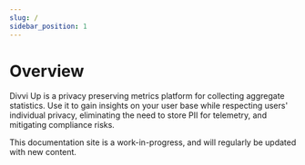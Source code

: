 ```yaml
---
slug: /
sidebar_position: 1
---
```

# Overview

Divvi Up is a privacy preserving metrics platform for collecting aggregate statistics.
Use it to gain insights on your user base while respecting users' individual privacy, eliminating the need to store PII for telemetry, and mitigating compliance risks.

This documentation site is a work-in-progress, and will regularly be updated with new content.
